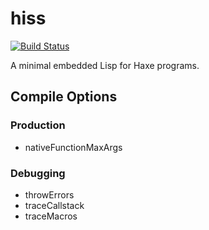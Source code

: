 # hiss

[![Build Status](https://travis-ci.org/hissvn/hiss.svg?branch=master)](https://travis-ci.org/hissvn/hiss)

A minimal embedded Lisp for Haxe programs.



## Compile Options

### Production

* nativeFunctionMaxArgs

### Debugging

* throwErrors
* traceCallstack
* traceMacros